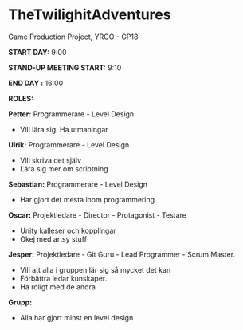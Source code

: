 # TheTwilighitAdventures
Game Production Project, YRGO - GP18


**START DAY:** 9:00

**STAND-UP MEETING START:** 9:10

**END DAY :** 16:00

**ROLES:**

**Petter:** Programmerare - Level Design
  - Vill lära sig. Ha utmaningar

**Ulrik:** Programmerare - Level Design
  - Vill skriva det själv
  - Lära sig mer om scriptning
  
**Sebastian:** Programmerare - Level Design
  - Har gjort det mesta inom programmering 
  
**Oscar:** Projektledare - Director - Protagonist - Testare
  - Unity kalleser och kopplingar
  - Okej med artsy stuff
  
**Jesper:** Projektledare - Git Guru - Lead Programmer - Scrum Master. 
  - Vill att alla i gruppen lär sig så mycket det kan
  - Förbättra ledar kunskaper.
  - Ha roligt med de andra

**Grupp:**
- Alla har gjort minst en level design
